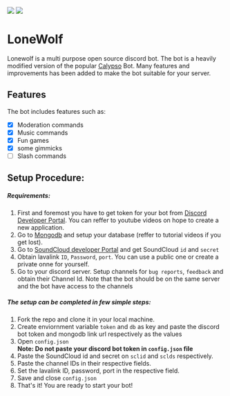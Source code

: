 <img src = "https://img.shields.io/github/languages/top/SnowFlake04/lone-wolf?color=green&style=plastic">  <img src = "https://img.shields.io/badge/Version-V1.8-blue?style=plastic">
# LoneWolf
Lonewolf is a multi purpose open source discord bot. The bot is a heavily modified version of the popular [Calypso](https://github.com/sabattle/CalypsoBot) Bot. Many features and improvements has been added to make the bot suitable for your server.

## Features <br>

The bot includes features such as:
- [x] Moderation commands
- [x] Music commands
- [x] Fun games
- [x] some gimmicks
- [ ] Slash commands

## Setup Procedure:

<h5> Requirements:</h5>

1. First and foremost you have to get token for your bot from [Discord Developer Portal](https://discord.com/developers/applications). You can reffer to youtube videos on hope to create a new application.
2. Go to [Mongodb](https://www.mongodb.com) and setup your database (reffer to tutorial videos if you get lost).
3. Go to [SoundCloud developer Portal](https://developers.soundcloud.com/) and get SoundCloud `id` and `secret`
4. Obtain lavalink `ID`, `Password`, `port`. You can use a public one or create a private onne for yourself.
5. Go to your discord server. Setup channels for `bug reports`, `feedback` and obtain their Channel Id. Note that the bot should be on the same server and the bot have access to the channels

<h5> The setup can be completed in few simple steps: </h5>

1. Fork the repo and clone it in your local machine.
2. Create enviornment variable `token` and `db` as key and paste the discord bot token and mongodb link url respectively as the values 
3. Open `config.json` <br>
**Note: Do not paste your discord bot token in `config.json` file**
4. Paste the SoundCloud id and secret on `sclid` and `sclds` respectively.
5. Paste the channel IDs in their respective fields.
6. Set the lavalink ID, password, port in the respective field.
7. Save and close `config.json`
8. That's it! You are ready to start your bot!

